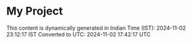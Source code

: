 # My Project

This content is dynamically generated in Indian Time (IST): 2024-11-02 23:12:17 IST
Converted to UTC: 2024-11-02 17:42:17 UTC
